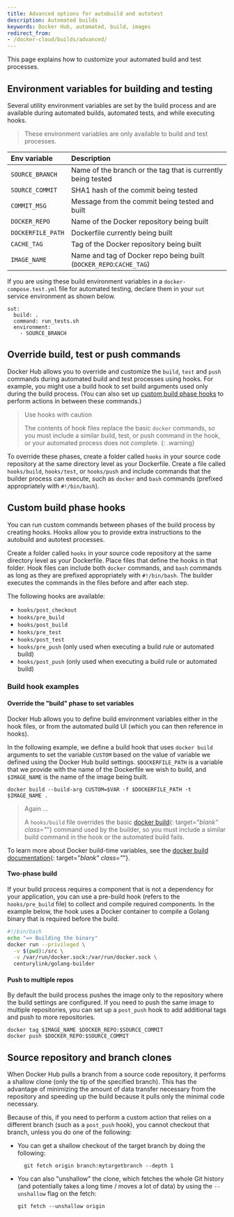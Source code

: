 ```yaml
---
title: Advanced options for autobuild and autotest
description: Automated builds
keywords: Docker Hub, automated, build, images
redirect_from:
- /docker-cloud/builds/advanced/
---
```


This page explains how to customize your automated build and test processes.

## Environment variables for building and testing

Several utility environment variables are set by the build process and are
available during automated builds, automated tests, and while executing hooks.

> These environment variables are only available to build and test processes.

| Env  variable     | Description                                                         |
|:------------------|:--------------------------------------------------------------------|
| `SOURCE_BRANCH`   | Name of the branch or the tag that is currently being tested        |
| `SOURCE_COMMIT`   | SHA1 hash of the commit being tested                                |
| `COMMIT_MSG`      | Message from the commit being tested and built                      |
| `DOCKER_REPO`     | Name of the Docker repository being built                           |
| `DOCKERFILE_PATH` | Dockerfile currently being built                                    |
| `CACHE_TAG`       | Tag of the  Docker repository being built                           |
| `IMAGE_NAME`      | Name and tag of Docker repo being built (`DOCKER_REPO`:`CACHE_TAG`) |

If you are using these build environment variables in a
`docker-compose.test.yml` file for automated testing, declare them in your `sut`
service environment as shown below.

```none
sut:
  build: .
  command: run_tests.sh
  environment:
    - SOURCE_BRANCH
```

## Override build, test or push commands

Docker Hub allows you to override and customize the `build`, `test` and `push`
commands during automated build and test processes using hooks. For example, you
might use a build hook to set build arguments used only during the build
process. (You can also set up [custom build phase hooks](#custom-build-phase-hooks)
to perform actions in between these commands.)

> Use hooks with caution
>
> The contents of hook files replace the basic `docker` commands, so you must
> include a similar build, test, or push command in the hook, or your automated
> process does not complete.
{: .warning}

To override these phases, create a folder called `hooks` in your source code
repository at the same directory level as your Dockerfile. Create a file called
`hooks/build`, `hooks/test`, or `hooks/push` and include commands that the
builder process can execute, such as `docker` and `bash` commands (prefixed
appropriately with `#!/bin/bash`).

## Custom build phase hooks

You can run custom commands between phases of the build process by creating
hooks. Hooks allow you to provide extra instructions to the autobuild and
autotest processes.

Create a folder called `hooks` in your source code repository at the same
directory level as your Dockerfile. Place files that define the hooks in that
folder. Hook files can include both `docker` commands, and `bash` commands as
long as they are prefixed appropriately with `#!/bin/bash`. The builder executes
the commands in the files before and after each step.

The following hooks are available:

* `hooks/post_checkout`
* `hooks/pre_build`
* `hooks/post_build`
* `hooks/pre_test`
* `hooks/post_test`
* `hooks/pre_push` (only used when executing a build rule or automated build)
* `hooks/post_push` (only used when executing a build rule or automated build)

### Build hook examples

#### Override the "build" phase to set variables

Docker Hub allows you to define build environment variables either in the hook
files, or from the automated build UI (which you can then reference in hooks).

In the following example, we define a build hook that uses `docker build`
arguments to set the variable `CUSTOM` based on the value of variable we defined
using the Docker Hub build settings. `$DOCKERFILE_PATH` is a variable that we
provide with the name of the Dockerfile we wish to build, and `$IMAGE_NAME` is
the name of the image being built.

```none
docker build --build-arg CUSTOM=$VAR -f $DOCKERFILE_PATH -t $IMAGE_NAME .
```

> Again ...
>
> A `hooks/build` file overrides the basic [docker build](/engine/reference/commandline/build.md){: target="_blank" class="_"}
> command used by the builder, so you must include a similar build command in
> the hook or the automated build fails.

To learn more about Docker build-time variables, see the
[docker build documentation](/engine/reference/commandline/build/#set-build-time-variables-build-arg){: target="_blank" class="_"}.

#### Two-phase build

If your build process requires a component that is not a dependency for your
application, you can use a pre-build hook (refers to the `hooks/pre_build` file)
to collect and compile required components. In the example below, the hook uses
a Docker container to compile a Golang binary that is required before the build.

```bash
#!/bin/bash
echo "=> Building the binary"
docker run --privileged \
  -v $(pwd):/src \
  -v /var/run/docker.sock:/var/run/docker.sock \
  centurylink/golang-builder
```

#### Push to multiple repos

By default the build process pushes the image only to the repository where the build settings are configured. If you need to push the same image to multiple repositories, you can set up a `post_push` hook to add additional tags and push to more repositories.

```none
docker tag $IMAGE_NAME $DOCKER_REPO:$SOURCE_COMMIT
docker push $DOCKER_REPO:$SOURCE_COMMIT
```

## Source repository and branch clones

When Docker Hub pulls a branch from a source code repository, it performs a
shallow clone (only the tip of the specified branch). This has the advantage of
minimizing the amount of data transfer necessary from the repository and
speeding up the build because it pulls only the minimal code necessary.

Because of this, if you need to perform a custom action that relies on a
different branch (such as a `post_push` hook), you cannot checkout that branch,
unless you do one of the following:

*  You can get a shallow checkout of the target branch by doing the following:

   ```
	 git fetch origin branch:mytargetbranch --depth 1
   ```

*  You can also "unshallow" the clone, which fetches the whole Git history (and
   potentially takes a long time / moves a lot of data) by using the
   `--unshallow` flag on the fetch:

   ```
   git fetch --unshallow origin
   ```
